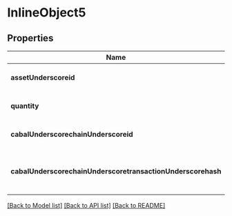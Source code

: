 # InlineObject5

## Properties

| Name                                                        | Type                    | Description                                     | Notes                       |
| ----------------------------------------------------------- | ----------------------- | ----------------------------------------------- | --------------------------- |
| **assetUnderscoreid**                                       | [**String**](string.md) | The asset ID deposited.                         | [optional][default to null] |
| **quantity**                                                | [**String**](string.md) | The amount of the asset deposited.              | [optional][default to null] |
| **cabalUnderscorechainUnderscoreid**                        | [**String**](string.md) |                                                 | [optional][default to null] |
| **cabalUnderscorechainUnderscoretransactionUnderscorehash** | [**String**](string.md) | The transaction hash of the deposit on the MEV. | [optional][default to null] |

[[Back to Model list]](../README.md#documentation-for-models) [[Back to API list]](../README.md#documentation-for-api-endpoints) [[Back to README]](../README.md)
